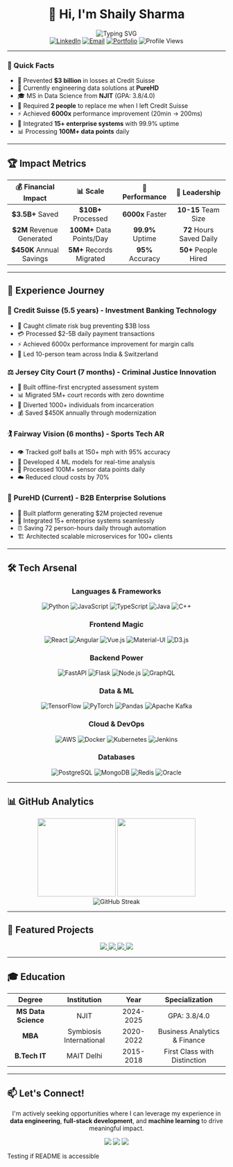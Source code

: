 <div align="center">
  
# 👋 Hi, I'm Shaily Sharma

<img src="https://readme-typing-svg.herokuapp.com?font=Fira+Code&weight=600&size=28&pause=1000&color=2563EB&center=true&vCenter=true&width=600&lines=Data+Engineer+%7C+Full-Stack+Developer;ML+Engineer+%7C+Problem+Solver;Building+Systems+That+Scale;Open+to+New+Opportunities" alt="Typing SVG" />

<div align="center">
  <a href="https://linkedin.com/in/shailysharma873"><img src="https://img.shields.io/badge/LinkedIn-0077B5?style=for-the-badge&logo=linkedin&logoColor=white" alt="LinkedIn"/></a>
  <a href="mailto:shailysharmawork@gmail.com"><img src="https://img.shields.io/badge/Email-EA4335?style=for-the-badge&logo=gmail&logoColor=white" alt="Email"/></a>
  <a href="https://shaily24.github.io/"><img src="https://img.shields.io/badge/Portfolio-000000?style=for-the-badge&logo=vercel&logoColor=white" alt="Portfolio"/></a>
  <img src="https://komarev.com/ghpvc/?username=SHAILY24&style=for-the-badge&color=2563EB" alt="Profile Views"/>
</div>

</div>

---

### 🚀 Quick Facts

- 🎯 Prevented **$3 billion** in losses at Credit Suisse
- 💼 Currently engineering data solutions at **PureHD**
- 🎓 MS in Data Science from **NJIT** (GPA: 3.8/4.0)
- 🌟 Required **2 people** to replace me when I left Credit Suisse
- ⚡ Achieved **6000x** performance improvement (20min → 200ms)
- 🔧 Integrated **15+ enterprise systems** with 99.9% uptime
- 📊 Processing **100M+ data points** daily

---

## 🏆 Impact Metrics

<div align="center">
  
| 💰 Financial Impact | 📊 Scale | 🚀 Performance | 👥 Leadership |
|:-----------------:|:--------:|:-------------:|:------------:|
| **$3.5B+** Saved | **$10B+** Processed | **6000x** Faster | **10-15** Team Size |
| **$2M** Revenue Generated | **100M+** Data Points/Day | **99.9%** Uptime | **72** Hours Saved Daily |
| **$450K** Annual Savings | **5M+** Records Migrated | **95%** Accuracy | **50+** People Hired |

</div>

---

## 💼 Experience Journey

### 🏦 **Credit Suisse** (5.5 years) - Investment Banking Technology
- 🐛 Caught climate risk bug preventing $3B loss
- 💳 Processed $2-5B daily payment transactions
- ⚡ Achieved 6000x performance improvement for margin calls
- 👥 Led 10-person team across India & Switzerland

### ⚖️ **Jersey City Court** (7 months) - Criminal Justice Innovation
- 🔐 Built offline-first encrypted assessment system
- 📊 Migrated 5M+ court records with zero downtime
- 🚨 Diverted 1000+ individuals from incarceration
- 💰 Saved $450K annually through modernization

### 🏌️ **Fairway Vision** (6 months) - Sports Tech AR
- 👁️ Tracked golf balls at 150+ mph with 95% accuracy
- 🧠 Developed 4 ML models for real-time analysis
- 📱 Processed 100M+ sensor data points daily
- ☁️ Reduced cloud costs by 70%

### 🏨 **PureHD** (Current) - B2B Enterprise Solutions
- 🛒 Built platform generating $2M projected revenue
- 🔌 Integrated 15+ enterprise systems seamlessly
- ⏰ Saving 72 person-hours daily through automation
- 🏗️ Architected scalable microservices for 100+ clients

---

## 🛠️ Tech Arsenal

<div align="center">

### Languages & Frameworks
![Python](https://img.shields.io/badge/Python-3776AB?style=for-the-badge&logo=python&logoColor=white)
![JavaScript](https://img.shields.io/badge/JavaScript-F7DF1E?style=for-the-badge&logo=javascript&logoColor=black)
![TypeScript](https://img.shields.io/badge/TypeScript-007ACC?style=for-the-badge&logo=typescript&logoColor=white)
![Java](https://img.shields.io/badge/Java-ED8B00?style=for-the-badge&logo=openjdk&logoColor=white)
![C++](https://img.shields.io/badge/C++-00599C?style=for-the-badge&logo=c%2B%2B&logoColor=white)

### Frontend Magic
![React](https://img.shields.io/badge/React-20232A?style=for-the-badge&logo=react&logoColor=61DAFB)
![Angular](https://img.shields.io/badge/Angular-DD0031?style=for-the-badge&logo=angular&logoColor=white)
![Vue.js](https://img.shields.io/badge/Vue.js-35495E?style=for-the-badge&logo=vue.js&logoColor=4FC08D)
![Material-UI](https://img.shields.io/badge/MUI-007FFF?style=for-the-badge&logo=mui&logoColor=white)
![D3.js](https://img.shields.io/badge/D3.js-F68E3E?style=for-the-badge&logo=d3.js&logoColor=white)

### Backend Power
![FastAPI](https://img.shields.io/badge/FastAPI-009688?style=for-the-badge&logo=fastapi&logoColor=white)
![Flask](https://img.shields.io/badge/Flask-000000?style=for-the-badge&logo=flask&logoColor=white)
![Node.js](https://img.shields.io/badge/Node.js-43853D?style=for-the-badge&logo=node.js&logoColor=white)
![GraphQL](https://img.shields.io/badge/GraphQL-E10098?style=for-the-badge&logo=graphql&logoColor=white)

### Data & ML
![TensorFlow](https://img.shields.io/badge/TensorFlow-FF6F00?style=for-the-badge&logo=tensorflow&logoColor=white)
![PyTorch](https://img.shields.io/badge/PyTorch-EE4C2C?style=for-the-badge&logo=pytorch&logoColor=white)
![Pandas](https://img.shields.io/badge/Pandas-150458?style=for-the-badge&logo=pandas&logoColor=white)
![Apache Kafka](https://img.shields.io/badge/Kafka-231F20?style=for-the-badge&logo=apache-kafka&logoColor=white)

### Cloud & DevOps
![AWS](https://img.shields.io/badge/AWS-FF9900?style=for-the-badge&logo=amazon-aws&logoColor=white)
![Docker](https://img.shields.io/badge/Docker-2496ED?style=for-the-badge&logo=docker&logoColor=white)
![Kubernetes](https://img.shields.io/badge/Kubernetes-326CE5?style=for-the-badge&logo=kubernetes&logoColor=white)
![Jenkins](https://img.shields.io/badge/Jenkins-D24939?style=for-the-badge&logo=jenkins&logoColor=white)

### Databases
![PostgreSQL](https://img.shields.io/badge/PostgreSQL-316192?style=for-the-badge&logo=postgresql&logoColor=white)
![MongoDB](https://img.shields.io/badge/MongoDB-4EA94B?style=for-the-badge&logo=mongodb&logoColor=white)
![Redis](https://img.shields.io/badge/Redis-DC382D?style=for-the-badge&logo=redis&logoColor=white)
![Oracle](https://img.shields.io/badge/Oracle-F80000?style=for-the-badge&logo=oracle&logoColor=white)

</div>

---

## 📊 GitHub Analytics

<div align="center">
  <img height="180em" src="https://github-readme-stats.vercel.app/api?username=SHAILY24&show_icons=true&theme=tokyonight&include_all_commits=true&count_private=true"/>
  <img height="180em" src="https://github-readme-stats.vercel.app/api/top-langs/?username=SHAILY24&layout=compact&langs_count=8&theme=tokyonight"/>
</div>

<div align="center">
  <img src="https://github-readme-streak-stats.herokuapp.com/?user=SHAILY24&theme=tokyonight" alt="GitHub Streak" />
</div>

---

## 🚀 Featured Projects

<div align="center">
  
<a href="https://github.com/SHAILY24/credit-risk-system">
  <img src="https://github-readme-stats.vercel.app/api/pin/?username=SHAILY24&repo=credit-risk-system&theme=tokyonight" />
</a>
<a href="https://github.com/SHAILY24/news-sentiment-intelligence">
  <img src="https://github-readme-stats.vercel.app/api/pin/?username=SHAILY24&repo=news-sentiment-intelligence&theme=tokyonight" />
</a>
<a href="https://github.com/SHAILY24/interactive-banking-analytics-dashboard">
  <img src="https://github-readme-stats.vercel.app/api/pin/?username=SHAILY24&repo=interactive-banking-analytics-dashboard&theme=tokyonight" />
</a>
<a href="https://github.com/SHAILY24/hotel-reviews-analysis">
  <img src="https://github-readme-stats.vercel.app/api/pin/?username=SHAILY24&repo=hotel-reviews-analysis&theme=tokyonight" />
</a>

</div>

---

## 🎓 Education

<div align="center">

| Degree | Institution | Year | Specialization |
|:------:|:-----------:|:----:|:-------------:|
| **MS Data Science** | NJIT | 2024-2025 | GPA: 3.8/4.0 |
| **MBA** | Symbiosis International | 2020-2022 | Business Analytics & Finance |
| **B.Tech IT** | MAIT Delhi | 2015-2018 | First Class with Distinction |

</div>

---

## 📫 Let's Connect!

<div align="center">
  
I'm actively seeking opportunities where I can leverage my experience in **data engineering**, **full-stack development**, and **machine learning** to drive meaningful impact.

<a href="mailto:shailysharmawork@gmail.com"><img src="https://img.shields.io/badge/Email_Me-EA4335?style=for-the-badge&logo=gmail&logoColor=white" /></a>
<a href="https://linkedin.com/in/shailysharma873"><img src="https://img.shields.io/badge/Connect_on_LinkedIn-0077B5?style=for-the-badge&logo=linkedin&logoColor=white" /></a>
<a href="https://shaily24.github.io/"><img src="https://img.shields.io/badge/View_Portfolio-000000?style=for-the-badge&logo=vercel&logoColor=white" /></a>

</div>

Testing if README is accessible

